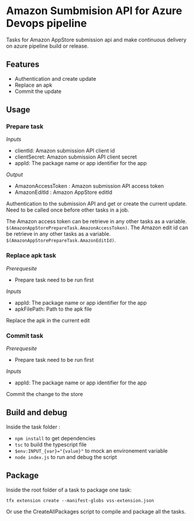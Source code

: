 # Amazon Sumbmision API for Azure Devops pipeline

Tasks for Amazon AppStore submission api and make continuous delivery on azure pipeline build or release.

## Features

- Authentication and create update
- Replace an apk
- Commit the update

## Usage

### Prepare task

_Inputs_
- clientId: Amazon submission API client id
- clientSecret: Amazon submission API client secret
- appId: The package name or app identifier for the app

_Output_
- AmazonAccessToken : Amazon submission API access token
- AmazonEditId : Amazon AppStore editId

Authentication to the submission API and get or create the current update. 
Need to be called once before other tasks in a job. 

The Amazon access token can be retrieve in any other tasks as a variable. `$(AmazonAppStorePrepareTask.AmazonAccessToken)`.
The Amazon edit id can be retrieve in any other tasks as a variable. `$(AmazonAppStorePrepareTask.AmazonEditId)`.

### Replace apk task

_Prerequesite_

- Prepare task need to be run first

_Inputs_
- appId: The package name or app identifier for the app
- apkFilePath: Path to the apk file

Replace the apk in the current edit

### Commit task

_Prerequesite_

- Prepare task need to be run first

_Inputs_
- appId: The package name or app identifier for the app

Commit the change to the store

## Build and debug

Inside the task folder :

- `npm install` to get dependencies
- `tsc` to build the typescript file
- `$env:INPUT_{var}="{value}"` to mock an environement variable
- `node index.js` to run and debug the script

## Package

Inside the root folder of a task to package one task: 

`tfx extension create --manifest-globs vss-extension.json`

Or use the CreateAllPackages script to compile and package all the tasks. 
